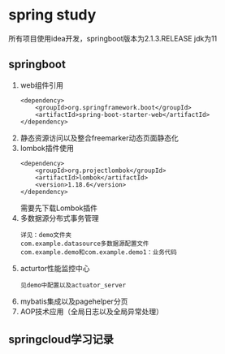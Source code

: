 # spring study
所有项目使用idea开发，springboot版本为2.1.3.RELEASE jdk为11
## springboot ##
1. web组件引用
    ```
    <dependency>
        <groupId>org.springframework.boot</groupId>
        <artifactId>spring-boot-starter-web</artifactId>
    </dependency>
    ```
2. 静态资源访问以及整合freemarker动态页面静态化
3. lombok插件使用
    ```
    <dependency>
        <groupId>org.projectlombok</groupId>
        <artifactId>lombok</artifactId>
        <version>1.18.6</version>
    </dependency>
    ```
    需要先下载Lombok插件
4. 多数据源分布式事务管理
    ```
    详见：demo文件夹 
    com.example.datasource多数据源配置文件
    com.example.demo和com.example.demo1：业务代码
    ```
5. acturtor性能监控中心
    ```
    见demo中配置以及actuator_server
    ```
6. mybatis集成以及pagehelper分页
7. AOP技术应用（全局日志以及全局异常处理）
## springcloud学习记录
